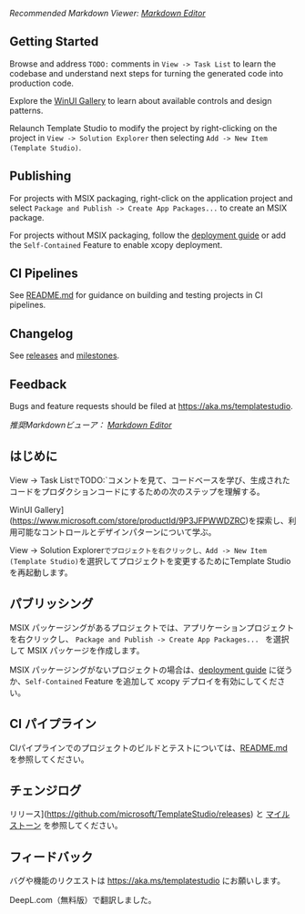 ﻿*Recommended Markdown Viewer: [Markdown Editor](https://marketplace.visualstudio.com/items?itemName=MadsKristensen.MarkdownEditor2)*

## Getting Started

Browse and address `TODO:` comments in `View -> Task List` to learn the codebase and understand next steps for turning the generated code into production code.

Explore the [WinUI Gallery](https://www.microsoft.com/store/productId/9P3JFPWWDZRC) to learn about available controls and design patterns.

Relaunch Template Studio to modify the project by right-clicking on the project in `View -> Solution Explorer` then selecting `Add -> New Item (Template Studio)`.

## Publishing

For projects with MSIX packaging, right-click on the application project and select `Package and Publish -> Create App Packages...` to create an MSIX package.

For projects without MSIX packaging, follow the [deployment guide](https://docs.microsoft.com/windows/apps/windows-app-sdk/deploy-unpackaged-apps) or add the `Self-Contained` Feature to enable xcopy deployment.

## CI Pipelines

See [README.md](https://github.com/microsoft/TemplateStudio/blob/main/docs/WinUI/pipelines/README.md) for guidance on building and testing projects in CI pipelines.

## Changelog

See [releases](https://github.com/microsoft/TemplateStudio/releases) and [milestones](https://github.com/microsoft/TemplateStudio/milestones).

## Feedback

Bugs and feature requests should be filed at https://aka.ms/templatestudio.

*推奨Markdownビューア： [Markdown Editor](https://marketplace.visualstudio.com/items?itemName=MadsKristensen.MarkdownEditor2)*

## はじめに

View -> Task List`で`TODO:`コメントを見て、コードベースを学び、生成されたコードをプロダクションコードにするための次のステップを理解する。

WinUI Gallery](https://www.microsoft.com/store/productId/9P3JFPWWDZRC)を探索し、利用可能なコントロールとデザインパターンについて学ぶ。

View -> Solution Explorer`でプロジェクトを右クリックし、Add -> New Item (Template Studio)`を選択してプロジェクトを変更するためにTemplate Studioを再起動します。

## パブリッシング

MSIX パッケージングがあるプロジェクトでは、アプリケーションプロジェクトを右クリックし、 `Package and Publish -> Create App Packages... ` を選択して MSIX パッケージを作成します。

MSIX パッケージングがないプロジェクトの場合は、[deployment guide](https://docs.microsoft.com/windows/apps/windows-app-sdk/deploy-unpackaged-apps) に従うか、`Self-Contained` Feature を追加して xcopy デプロイを有効にしてください。

## CI パイプライン

CIパイプラインでのプロジェクトのビルドとテストについては、[README.md](https://github.com/microsoft/TemplateStudio/blob/main/docs/WinUI/pipelines/README.md) を参照してください。

## チェンジログ

リリース](https://github.com/microsoft/TemplateStudio/releases) と [マイルストーン](https://github.com/microsoft/TemplateStudio/milestones) を参照してください。

## フィードバック

バグや機能のリクエストは https://aka.ms/templatestudio にお願いします。


DeepL.com（無料版）で翻訳しました。